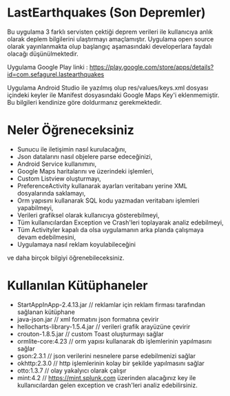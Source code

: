 # LastEarthquakes (Son Depremler)

Bu uygulama 3 farklı servisten çektiği deprem verileri ile kullanıcıya anlık olarak deplem bilgilerini ulaştırmayı amaçlamıştır. 
Uygulama open source olarak yayınlanmakta olup başlangıç aşamasındaki developerlara faydalı olacağı düşünülmektedir.

Uygulama Google Play linki : https://play.google.com/store/apps/details?id=com.sefagurel.lastearthquakes

Uygulama Android Studio ile yazılmış olup res/values/keys.xml dosyası içindeki keyler ile Manifest dosyasındaki Google Maps Key'i eklenmemiştir. Bu bilgileri kendinize göre doldurmanız gerekmektedir.

# Neler Öğreneceksiniz

* Sunucu ile iletişimin nasıl kurulacağını,
* Json datalarını nasıl objelere parse edeceğinizi,
* Android Service kullanımını,
* Google Maps haritalarını ve üzerindeki işlemleri,
* Custom Listview oluşturmayı,
* PreferenceActivity kullanarak ayarları veritabanı yerine XML dosyalarında saklamayı,
* Orm yapısını kullanarak SQL kodu yazmadan veritabanı işlemleri yapabilmeyi,
* Verileri grafiksel olarak kullanıcıya gösterebilmeyi,
* Tüm kullanıcılardan Exception ve Crash'leri toplayarak analiz edebilmeyi,
* Tüm Activityler kapalı da olsa uygulamanın arka planda çalışmaya devam edebilmesini,
* Uygulamaya nasıl reklam koyulabileceğini
 
ve daha birçok bilgiyi öğrenebileceksiniz.

# Kullanılan Kütüphaneler

 
* StartAppInApp-2.4.13.jar // reklamlar için reklam firması tarafından sağlanan kütüphane
* java-json.jar // xml formatını json formatına çevirir
* hellocharts-library-1.5.4.jar // verileri grafik arayüzüne çevirir
* crouton-1.8.5.jar // custom Toast oluşturmayı sağlar
* ormlite-core:4.23 // orm yapısı kullanarak db işlemlerinin yapılmasını sağlar
* gson:2.3.1 // json verilerini nesnelere parse edebilmenizi sağlar
* okhttp:2.3.0 // http işlemlerinin kolay bir şekilde yapılmasını sağlar
* otto:1.3.7 // olay yakalyıcı olarak çalışır
* mint:4.2 // https://mint.splunk.com üzerinden alacağınız key ile kullanıcılardan gelen exception ve crash'leri analiz edebilirsiniz.


